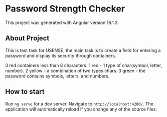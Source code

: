 # Password Strength Checker

This project was generated with Angular version 18.1.3.

## About Project

This is test task for USENSE, the main task is to create a field for entering a password and display its security through containers.

3 red containers less than 8 characters.
1 red - 1 type of char(symbol, letter, number).
2 yellow - a combination of two types chars.
3 green - the password contains symbols, letters, and numbers.

## How to start

Run `ng serve` for a dev server. Navigate to `http://localhost:4200/`. The application will automatically reload if you change any of the source files.
